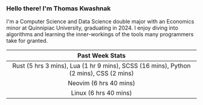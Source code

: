 
### Hello there! I'm Thomas Kwashnak

I'm a Computer Science and Data Science double major with an Economics
minor at Quinnipiac University, graduating in 2024.
I enjoy diving into algorithms and learning the inner-workings of the tools
many programmers take for granted.

| Past Week Stats |
| :---: |
| Rust (5 hrs 3 mins), Lua (1 hr 9 mins), SCSS (16 mins), Python (2 mins), CSS (2 mins) |
| Neovim (6 hrs 40 mins) |
| Linux (6 hrs 40 mins) |

